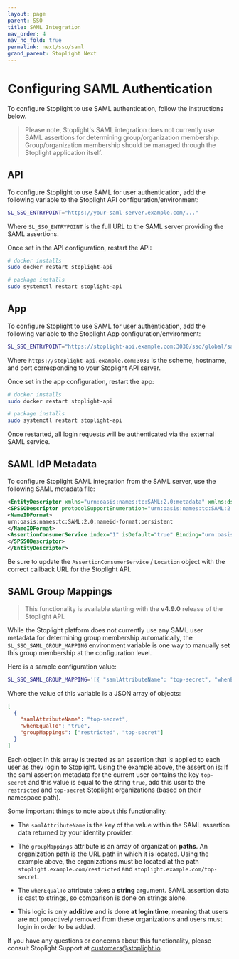 ```yaml
---
layout: page
parent: SSO
title: SAML Integration
nav_order: 4
nav_no_fold: true
permalink: next/sso/saml
grand_parent: Stoplight Next
---
```


# Configuring SAML Authentication

To configure Stoplight to use SAML authentication, follow the instructions
below.

> Please note, Stoplight's SAML integration does not currently use
> SAML assertions for determining group/organization
> membership. Group/organization membership should be managed through
> the Stoplight application itself.

## API

To configure Stoplight to use SAML for user authentication, add the following
variable to the Stoplight API configuration/environment:

```bash
SL_SSO_ENTRYPOINT="https://your-saml-server.example.com/..."
```

Where `SL_SSO_ENTRYPOINT` is the full URL to the SAML server providing
the SAML assertions.

Once set in the API configuration, restart the API:

```bash
# docker installs
sudo docker restart stoplight-api

# package installs
sudo systemctl restart stoplight-api
```

## App

To configure Stoplight to use SAML for user authentication, add the following
variable to the Stoplight App configuration/environment:

```bash
SL_SSO_ENTRYPOINT="https://stoplight-api.example.com:3030/sso/global/saml/login"
```

Where `https://stoplight-api.example.com:3030` is the scheme, hostname, and port
corresponding to your Stoplight API server.

Once set in the app configuration, restart the app:

```bash
# docker installs
sudo docker restart stoplight-api

# package installs
sudo systemctl restart stoplight-api
```

Once restarted, all login requests will be authenticated via the
external SAML service.

## SAML IdP Metadata

To configure Stoplight SAML integration from the SAML server, use the following SAML metadata file:

```xml
<EntityDescriptor xmlns="urn:oasis:names:tc:SAML:2.0:metadata" xmlns:ds="http://www.w3.org/2000/09/xmldsig#" entityID="stoplight" ID="stoplight">
<SPSSODescriptor protocolSupportEnumeration="urn:oasis:names:tc:SAML:2.0:protocol">
<NameIDFormat>
urn:oasis:names:tc:SAML:2.0:nameid-format:persistent
</NameIDFormat>
<AssertionConsumerService index="1" isDefault="true" Binding="urn:oasis:names:tc:SAML:2.0:bindings:HTTP-POST" Location="https://stoplight-api.internal.example.com/sso/global/saml/callback"/>
</SPSSODescriptor>
</EntityDescriptor>
```

Be sure to update the `AssertionConsumerService` / `Location` object
with the correct callback URL for the Stoplight API.

## SAML Group Mappings

> This functionality is available starting with the **v4.9.0** release of the
> Stoplight API.

While the Stoplight platform does not currently use any SAML user metadata for
determining group membership automatically, the `SL_SSO_SAML_GROUP_MAPPING`
environment variable is one way to manually set this group membership at the
configuration level.

Here is a sample configuration value:

```bash
SL_SSO_SAML_GROUP_MAPPING='[{ "samlAttributeName": "top-secret", "whenEqualTo": "true", "groupMappings": ["restricted", "top-secret"] }]'
```

Where the value of this variable is a JSON array of objects:

```json
[
  {
    "samlAttributeName": "top-secret",
    "whenEqualTo": "true",
    "groupMappings": ["restricted", "top-secret"]
  }
]
```

Each object in this array is treated as an assertion that is applied to each
user as they login to Stoplight. Using the example above, the assertion is: If
the saml assertion metadata for the current user contains the key `top-secret`
and this value is equal to the string `true`, add this user to the `restricted`
and `top-secret` Stoplight organizations (based on their namespace path).

Some important things to note about this functionality:

- The `samlAttributeName` is the key of the value within the SAML assertion data
  returned by your identity provider.

- The `groupMappings` attribute is an array of organization **paths**. An
  organization path is the URL path in which it is located. Using the example
  above, the organizations must be located at the path
  `stoplight.example.com/restricted` and `stoplight.example.com/top-secret`.

- The `whenEqualTo` attribute takes a **string** argument. SAML assertion data
  is cast to strings, so comparison is done on strings alone.

- This logic is only **additive** and is done **at login time**, meaning that
  users are not proactively removed from these organizations and users must
  login in order to be added.

If you have any questions or concerns about this functionality, please consult
Stoplight Support at customers@stoplight.io.
